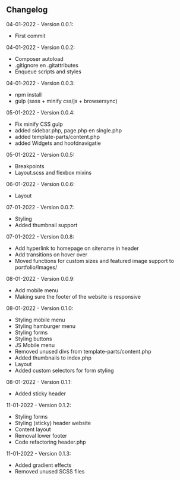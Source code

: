 Changelog
---------

04-01-2022 - Version 0.0.1:
- First commit

04-01-2022 - Version 0.0.2:
- Composer autoload
- .gitignore en .gitattributes
- Enqueue scripts and styles

04-01-2022 - Version 0.0.3:
- npm install
- gulp (sass + minify css/js + browsersync)

05-01-2022 - Version 0.0.4:
- Fix minify CSS gulp
- added sidebar.php, page.php en single.php
- added template-parts/content.php
- added Widgets and hoofdnavigatie

05-01-2022 - Version 0.0.5:
- Breakpoints
- Layout.scss and flexbox mixins

06-01-2022 - Version 0.0.6:
- Layout

07-01-2022 - Version 0.0.7:
- Styling
- Added thumbnail support

07-01-2022 - Version 0.0.8:
- Add hyperlink to homepage on sitename in header
- Add transitions on hover over
- Moved functions for custom sizes and featured image support to portfolio/Images/

08-01-2022 - Version 0.0.9:
- Add mobile menu
- Making sure the footer of the website is responsive

08-01-2022 - Version 0.1.0:
- Styling mobile menu
- Styling hamburger menu
- Styling forms
- Styling buttons
- JS Mobile menu
- Removed unused divs from template-parts/content.php
- Added thumbnails to index.php
- Layout
- Added custom selectors for form styling

08-01-2022 - Version 0.1.1:
- Added sticky header

11-01-2022 - Version 0.1.2:
- Styling forms
- Styling (sticky) header website
- Content layout
- Removal lower footer
- Code refactoring header.php

11-01-2022 - Version 0.1.3:
- Added gradient effects
- Removed unused SCSS files